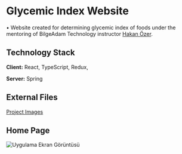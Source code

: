 
# Glycemic Index Website 
• Website created for determining glycemic index of foods under the mentoring of BilgeAdam Technology  instructor <a href="https://hakanozer.github.io/">Hakan Özer<a>.

 
## Technology Stack

**Client:** React, TypeScript, Redux, 

**Server:** Spring 

  

## External Files

[Project Images](https://linktodocumentation)

  
## Home Page 

![Uygulama Ekran Görüntüsü](https://www.desktopbackground.org/download/o/2012/03/02/352806_hd-wallpapers-wide-pack-1400x900-picture-collection-photo-22-of_1440x900_h.jpg)

  
